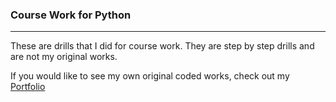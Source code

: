 ### Course Work for Python
***

These are drills that I did for course work. They are step by step drills and are not my original works. 

If you would like to see my own original coded works, check out my [Portfolio](https://github.com/mrmichaelgallen/Portfolio-for-MichaelAllen)

